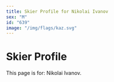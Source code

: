 ```yaml
---
title: Skier Profile for Nikolai Ivanov
sex: "M"
id: "639"
image: "/img/flags/kaz.svg" 
---
```


# Skier Profile

This page is for: Nikolai Ivanov.
    